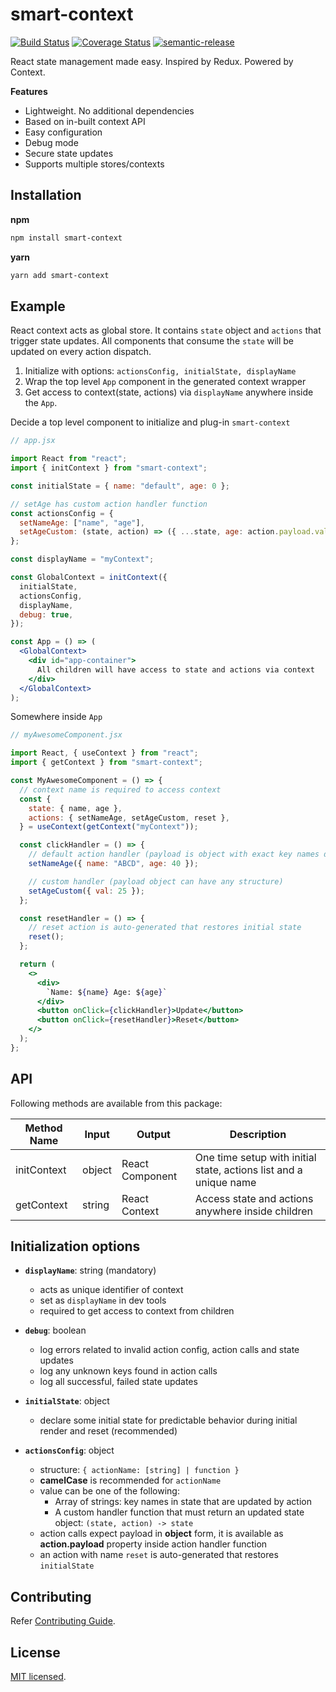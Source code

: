 # smart-context

[![Build Status](https://travis-ci.com/achaljain/smart-context.svg?branch=master)](https://travis-ci.com/achaljain/smart-context) [![Coverage Status](https://coveralls.io/repos/github/achaljain/smart-context/badge.svg?branch=master)](https://coveralls.io/github/achaljain/smart-context?branch=master) [![semantic-release](https://img.shields.io/badge/%20%20%F0%9F%93%A6%F0%9F%9A%80-semantic--release-e10079.svg)](https://github.com/semantic-release/semantic-release)

React state management made easy. Inspired by Redux. Powered by Context.

**Features**

- Lightweight. No additional dependencies
- Based on in-built context API
- Easy configuration
- Debug mode
- Secure state updates
- Supports multiple stores/contexts

## Installation

**npm**

```sh
npm install smart-context
```

**yarn**

```sh
yarn add smart-context
```

## Example

React context acts as global store. It contains `state` object and `actions` that trigger state updates. All components that consume the `state` will be updated on every action dispatch.

1. Initialize with options: `actionsConfig, initialState, displayName`
2. Wrap the top level `App` component in the generated context wrapper
3. Get access to context(state, actions) via `displayName` anywhere inside the `App`.

Decide a top level component to initialize and plug-in `smart-context`

```jsx
// app.jsx

import React from "react";
import { initContext } from "smart-context";

const initialState = { name: "default", age: 0 };

// setAge has custom action handler function
const actionsConfig = {
  setNameAge: ["name", "age"],
  setAgeCustom: (state, action) => ({ ...state, age: action.payload.val }),
};

const displayName = "myContext";

const GlobalContext = initContext({
  initialState,
  actionsConfig,
  displayName,
  debug: true,
});

const App = () => (
  <GlobalContext>
    <div id="app-container">
      All children will have access to state and actions via context
    </div>
  </GlobalContext>
);
```

Somewhere inside `App`

```jsx
// myAwesomeComponent.jsx

import React, { useContext } from "react";
import { getContext } from "smart-context";

const MyAwesomeComponent = () => {
  // context name is required to access context
  const {
    state: { name, age },
    actions: { setNameAge, setAgeCustom, reset },
  } = useContext(getContext("myContext"));

  const clickHandler = () => {
    // default action handler (payload is object with exact key names declared in config)
    setNameAge({ name: "ABCD", age: 40 });

    // custom handler (payload object can have any structure)
    setAgeCustom({ val: 25 });
  };

  const resetHandler = () => {
    // reset action is auto-generated that restores initial state
    reset();
  };

  return (
    <>
      <div>
        `Name: ${name} Age: ${age}`
      </div>
      <button onClick={clickHandler}>Update</button>
      <button onClick={resetHandler}>Reset</button>
    </>
  );
};
```

## API

Following methods are available from this package:

| Method Name | Input  | Output          | Description                                                       |
| ----------- | ------ | --------------- | ----------------------------------------------------------------- |
| initContext | object | React Component | One time setup with initial state, actions list and a unique name |
| getContext  | string | React Context   | Access state and actions anywhere inside children                 |

## Initialization options

- **`displayName`**: string (mandatory)

  - acts as unique identifier of context
  - set as `displayName` in dev tools
  - required to get access to context from children

- **`debug`**: boolean

  - log errors related to invalid action config, action calls and state updates
  - log any unknown keys found in action calls
  - log all successful, failed state updates

- **`initialState`**: object

  - declare some initial state for predictable behavior during initial render and reset (recommended)

- **`actionsConfig`**: object
  - structure: `{ actionName: [string] | function }`
  - **camelCase** is recommended for `actionName`
  - value can be one of the following:
    - Array of strings: key names in state that are updated by action
    - A custom handler function that must return an updated state object: `(state, action) -> state`
  - action calls expect payload in **object** form, it is available as **action.payload** property inside action handler function
  - an action with name `reset` is auto-generated that restores `initialState`

## Contributing

Refer [Contributing Guide](./CONTRIBUTING.md).

## License

[MIT licensed](./LICENSE).
